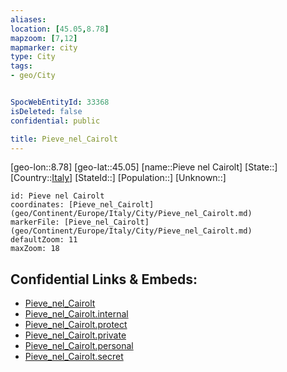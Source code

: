 ```yaml
---
aliases: 
location: [45.05,8.78]
mapzoom: [7,12] 
mapmarker: city 
type: City
tags:
- geo/City


SpocWebEntityId: 33368
isDeleted: false
confidential: public

title: Pieve_nel_Cairolt
---
```

[geo-lon::8.78]
[geo-lat::45.05]
[name::Pieve nel Cairolt]
[State::]
[Country::[Italy](geo/Continent/Europe/Italy.md)]
[StateId::]
[Population::]
[Unknown::]


```leaflet
id: Pieve nel Cairolt
coordinates: [Pieve_nel_Cairolt](geo/Continent/Europe/Italy/City/Pieve_nel_Cairolt.md)
markerFile: [Pieve_nel_Cairolt](geo/Continent/Europe/Italy/City/Pieve_nel_Cairolt.md)
defaultZoom: 11 
maxZoom: 18
```


## Confidential Links & Embeds: 
- [Pieve_nel_Cairolt](../../../../../../_public/geo/Continent/Europe/Italy/City/Pieve_nel_Cairolt.md) 
- [Pieve_nel_Cairolt.internal](../../../../../../_internal/geo/Continent/Europe/Italy/City/Pieve_nel_Cairolt.internal.md) 
- [Pieve_nel_Cairolt.protect](../../../../../../_protect/geo/Continent/Europe/Italy/City/Pieve_nel_Cairolt.protect.md) 
- [Pieve_nel_Cairolt.private](../../../../../../_private/geo/Continent/Europe/Italy/City/Pieve_nel_Cairolt.private.md) 
- [Pieve_nel_Cairolt.personal](../../../../../../_personal/geo/Continent/Europe/Italy/City/Pieve_nel_Cairolt.personal.md) 
- [Pieve_nel_Cairolt.secret](../../../../../../_secret/geo/Continent/Europe/Italy/City/Pieve_nel_Cairolt.secret.md) 
